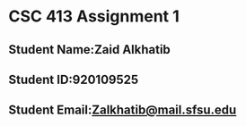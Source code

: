 # CSC 413 Assignment 1

## Student Name:Zaid Alkhatib

## Student ID:920109525 

## Student Email:Zalkhatib@mail.sfsu.edu

